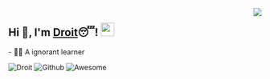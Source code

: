 <img align="right" src="https://github-readme-stats.vercel.app/api?username=Right202209&show_icons=true&hide_border=true&icon_color=586069&title_color=a0a9af">
<h2>  Hi 👋, I'm <a href="https://right202209.github.io" target="_blank">Droit</a>😴! <img src="https://user-images.githubusercontent.com/5679180/79618120-0daffb80-80be-11ea-819e-d2b0fa904d07.gif" width="27px"></h2>
<p>- 👨‍🎓 A ignorant learner </p>

![Droit](https://img.shields.io/badge/Droit-green)
![Github](https://img.shields.io/badge/Github-Droit?style=social&logo=github)
![Awesome](https://cdn.rawgit.com/sindresorhus/awesome/d7305f38d29fed78fa85652e3a63e154dd8e8829/media/badge.svg)
